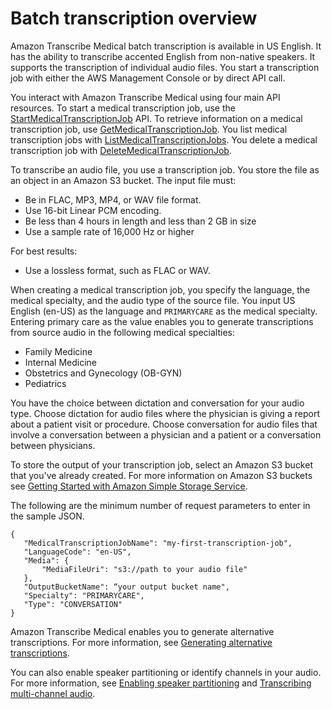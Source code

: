 # Batch transcription overview<a name="batch-med-transcription"></a>

Amazon Transcribe Medical batch transcription is available in US English\. It has the ability to transcribe accented English from non\-native speakers\. It supports the transcription of individual audio files\. You start a transcription job with either the AWS Management Console or by direct API call\.

You interact with Amazon Transcribe Medical using four main API resources\. To start a medical transcription job, use the [StartMedicalTranscriptionJob](https://docs.aws.amazon.com/transcribe/latest/APIReference/API_StartMedicalTranscriptionJob.html) API\. To retrieve information on a medical transcription job, use [GetMedicalTranscriptionJob](https://docs.aws.amazon.com/transcribe/latest/APIReference/API_GetMedicalTranscriptionJob.html)\. You list medical transcription jobs with [ListMedicalTranscriptionJobs](https://docs.aws.amazon.com/transcribe/latest/APIReference/API_ListMedicalTranscriptionJobs.html)\. You delete a medical transcription job with [DeleteMedicalTranscriptionJob](https://docs.aws.amazon.com/transcribe/latest/APIReference/API_DeleteMedicalTranscriptionJob.html)\.

To transcribe an audio file, you use a transcription job\. You store the file as an object in an Amazon S3 bucket\. The input file must: 
+ Be in FLAC, MP3, MP4, or WAV file format\.
+ Use 16\-bit Linear PCM encoding\.
+ Be less than 4 hours in length and less than 2 GB in size
+ Use a sample rate of 16,000 Hz or higher

For best results: 
+ Use a lossless format, such as FLAC or WAV\.

When creating a medical transcription job, you specify the language, the medical specialty, and the audio type of the source file\. You input US English \(en\-US\) as the language and `PRIMARYCARE` as the medical specialty\. Entering primary care as the value enables you to generate transcriptions from source audio in the following medical specialties:
+ Family Medicine
+ Internal Medicine
+ Obstetrics and Gynecology \(OB\-GYN\)
+ Pediatrics

You have the choice between dictation and conversation for your audio type\. Choose dictation for audio files where the physician is giving a report about a patient visit or procedure\. Choose conversation for audio files that involve a conversation between a physician and a patient or a conversation between physicians\.

To store the output of your transcription job, select an Amazon S3 bucket that you've already created\. For more information on Amazon S3 buckets see [Getting Started with Amazon Simple Storage Service](https://docs.aws.amazon.com/AmazonS3/latest/gsg/GetStartedWithS3.html)\.

The following are the minimum number of request parameters to enter in the sample JSON\.

```
{
   "MedicalTranscriptionJobName": "my-first-transcription-job",
   "LanguageCode": "en-US",
   "Media": {
       "MediaFileUri": "s3://path to your audio file"
   },
   "OutputBucketName": “your output bucket name",
   "Specialty": "PRIMARYCARE",
   "Type": "CONVERSATION"
}
```

Amazon Transcribe Medical enables you to generate alternative transcriptions\. For more information, see [Generating alternative transcriptions](alternative-med-transcriptions.md)\.

You can also enable speaker partitioning or identify channels in your audio\. For more information, see [Enabling speaker partitioning](conversation-diarization-med.md) and [Transcribing multi\-channel audio](conversation-channel-id-med.md)\.